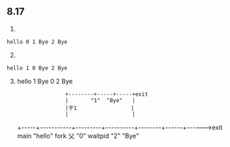 ## 8.17


1.

    hello 0 1 Bye 2 Bye

2. 

    hello 1 0 Bye 2 Bye

3.
    hello 1 Bye 0 2 Bye

                      +--------+-----+-----+exit
                      |       "1"  "Bye"   |
                      |子1                 |
                      |                    |
    +-----+-----------+---------+----------+--------+------+------>exit
   main "hello"      fork   父 "0"      waitpid    "2"    "Bye"
